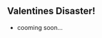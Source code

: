 ## Valentines Disaster!


* cooming soon...


 <link rel="stylesheet" type="text/css" href="./assets/styles.css">

